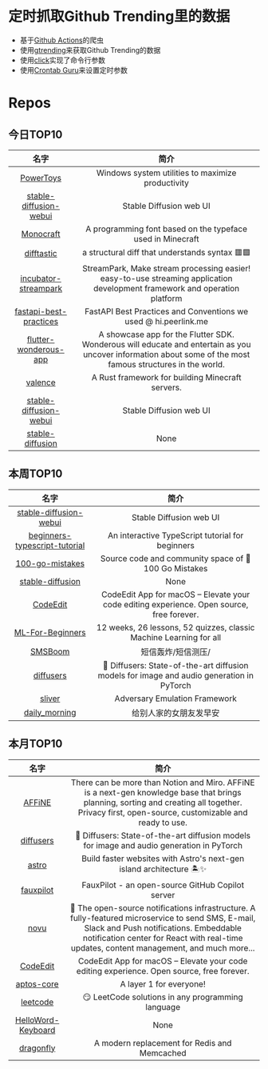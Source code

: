 # 定时抓取Github Trending里的数据
* 基于[Github Actions](https://docs.github.com/en/actions)的爬虫
* 使用[gtrending](https://github.com/hedythedev/gtrending)来获取Github Trending的数据
* 使用[click](https://github.com/pallets/click)实现了命令行参数
* 使用[Crontab Guru](https://crontab.guru/)来设置定时参数

# Repos
## 今日TOP10 
<!-- START OF DAILY_TOP10_REPOS -->
| 名字 | 简介 |
| :----: | :----: |
| [PowerToys](https://github.com/microsoft/PowerToys) | Windows system utilities to maximize productivity |
| [stable-diffusion-webui](https://github.com/sd-webui/stable-diffusion-webui) | Stable Diffusion web UI |
| [Monocraft](https://github.com/IdreesInc/Monocraft) | A programming font based on the typeface used in Minecraft |
| [difftastic](https://github.com/Wilfred/difftastic) | a structural diff that understands syntax 🟥🟩 |
| [incubator-streampark](https://github.com/apache/incubator-streampark) | StreamPark, Make stream processing easier! easy-to-use streaming application development framework and operation platform |
| [fastapi-best-practices](https://github.com/zhanymkanov/fastapi-best-practices) | FastAPI Best Practices and Conventions we used @ hi.peerlink.me |
| [flutter-wonderous-app](https://github.com/gskinnerTeam/flutter-wonderous-app) | A showcase app for the Flutter SDK. Wonderous will educate and entertain as you uncover information about some of the most famous structures in the world. |
| [valence](https://github.com/valence-rs/valence) | A Rust framework for building Minecraft servers. |
| [stable-diffusion-webui](https://github.com/AUTOMATIC1111/stable-diffusion-webui) | Stable Diffusion web UI |
| [stable-diffusion](https://github.com/CompVis/stable-diffusion) | None |
<!-- END OF DAILY_TOP10_REPOS -->

## 本周TOP10
<!-- START OF WEEKLY_TOP10_REPOS -->
| 名字 | 简介 |
| :----: | :----: |
| [stable-diffusion-webui](https://github.com/hlky/stable-diffusion-webui) | Stable Diffusion web UI |
| [beginners-typescript-tutorial](https://github.com/total-typescript/beginners-typescript-tutorial) | An interactive TypeScript tutorial for beginners |
| [100-go-mistakes](https://github.com/teivah/100-go-mistakes) | Source code and community space of 📖 100 Go Mistakes |
| [stable-diffusion](https://github.com/CompVis/stable-diffusion) | None |
| [CodeEdit](https://github.com/CodeEditApp/CodeEdit) | CodeEdit App for macOS – Elevate your code editing experience. Open source, free forever. |
| [ML-For-Beginners](https://github.com/microsoft/ML-For-Beginners) | 12 weeks, 26 lessons, 52 quizzes, classic Machine Learning for all |
| [SMSBoom](https://github.com/OpenEthan/SMSBoom) | 短信轰炸/短信测压/ | 一个健壮免费的python短信轰炸程序，专门炸坏蛋蛋，百万接口，多线程全自动添加有效接口，支持异步协程百万并发，全免费的短信轰炸工具！！hongkonger开发全网首发！！ |
| [diffusers](https://github.com/huggingface/diffusers) | 🤗 Diffusers: State-of-the-art diffusion models for image and audio generation in PyTorch |
| [sliver](https://github.com/BishopFox/sliver) | Adversary Emulation Framework |
| [daily_morning](https://github.com/rxrw/daily_morning) | 给别人家的女朋友发早安 |
<!-- END OF WEEKLY_TOP10_REPOS -->

## 本月TOP10
<!-- START OF MONTHLY_TOP10_REPOS -->
| 名字 | 简介 |
| :----: | :----: |
| [AFFiNE](https://github.com/toeverything/AFFiNE) | There can be more than Notion and Miro. AFFiNE is a next-gen knowledge base that brings planning, sorting and creating all together. Privacy first, open-source, customizable and ready to use. |
| [diffusers](https://github.com/huggingface/diffusers) | 🤗 Diffusers: State-of-the-art diffusion models for image and audio generation in PyTorch |
| [astro](https://github.com/withastro/astro) | Build faster websites with Astro's next-gen island architecture 🏝✨ |
| [fauxpilot](https://github.com/moyix/fauxpilot) | FauxPilot - an open-source GitHub Copilot server |
| [novu](https://github.com/novuhq/novu) | 🚀 The open-source notifications infrastructure. A fully-featured microservice to send SMS, E-mail, Slack and Push notifications. Embeddable notification center for React with real-time updates, content management, and much more... |
| [CodeEdit](https://github.com/CodeEditApp/CodeEdit) | CodeEdit App for macOS – Elevate your code editing experience. Open source, free forever. |
| [aptos-core](https://github.com/aptos-labs/aptos-core) | A layer 1 for everyone! |
| [leetcode](https://github.com/doocs/leetcode) | 😏 LeetCode solutions in any programming language | 多种编程语言实现 LeetCode、《剑指 Offer（第 2 版）》、《程序员面试金典（第 6 版）》题解 |
| [HelloWord-Keyboard](https://github.com/peng-zhihui/HelloWord-Keyboard) | None |
| [dragonfly](https://github.com/dragonflydb/dragonfly) | A modern replacement for Redis and Memcached |
<!-- END OF MONTHLY_TOP10_REPOS -->
